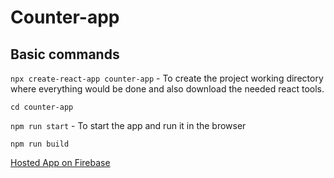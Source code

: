 # Counter-app

## Basic commands

`npx create-react-app counter-app` - To create the project working directory where everything would be done and also download the needed react tools.

`cd counter-app`

`npm run start` - To start the app and run it in the browser

`npm run build`

[Hosted App on Firebase](https://veralee-counterapp.web.app/)
